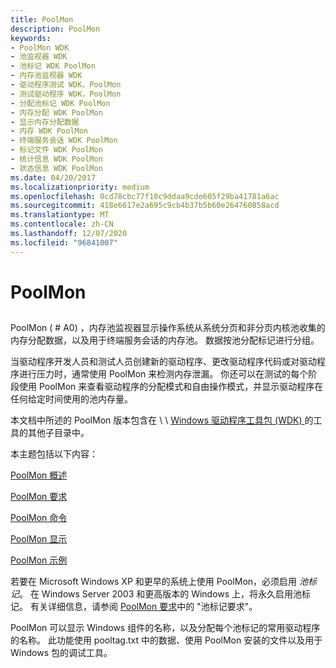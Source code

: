 ```yaml
---
title: PoolMon
description: PoolMon
keywords:
- PoolMon WDK
- 池监视器 WDK
- 池标记 WDK PoolMon
- 内存池监视器 WDK
- 驱动程序测试 WDK，PoolMon
- 测试驱动程序 WDK，PoolMon
- 分配池标记 WDK PoolMon
- 内存分配 WDK PoolMon
- 显示内存分配数据
- 内存 WDK PoolMon
- 终端服务会话 WDK PoolMon
- 标记文件 WDK PoolMon
- 统计信息 WDK PoolMon
- 状态信息 WDK PoolMon
ms.date: 04/20/2017
ms.localizationpriority: medium
ms.openlocfilehash: 0cd78cbc77f10c9ddaa9cde605f29ba41781a6ac
ms.sourcegitcommit: 418e6617e2a695c9cb4b37b5b60e264760858acd
ms.translationtype: MT
ms.contentlocale: zh-CN
ms.lasthandoff: 12/07/2020
ms.locfileid: "96841007"
---
```

# <a name="poolmon"></a>PoolMon


## <span id="ddk_poolmon_tools"></span><span id="DDK_POOLMON_TOOLS"></span>


PoolMon ( # A0) ，内存池监视器显示操作系统从系统分页和非分页内核池收集的内存分配数据，以及用于终端服务会话的内存池。 数据按池分配标记进行分组。

当驱动程序开发人员和测试人员创建新的驱动程序、更改驱动程序代码或对驱动程序进行压力时，通常使用 PoolMon 来检测内存泄漏。 你还可以在测试的每个阶段使用 PoolMon 来查看驱动程序的分配模式和自由操作模式，并显示驱动程序在任何给定时间使用的池内存量。

本文档中所述的 PoolMon 版本包含在 \\ \\ [Windows 驱动程序工具包 (WDK) ](../download-the-wdk.md)的工具的其他子目录中。

本主题包括以下内容：

[PoolMon 概述](poolmon-overview.md)

[PoolMon 要求](poolmon-requirements.md)

[PoolMon 命令](poolmon-commands.md)

[PoolMon 显示](poolmon-display.md)

[PoolMon 示例](poolmon-examples.md)

若要在 Microsoft Windows XP 和更早的系统上使用 PoolMon，必须启用 *池标记*。 在 Windows Server 2003 和更高版本的 Windows 上，将永久启用池标记。 有关详细信息，请参阅 [PoolMon 要求](poolmon-requirements.md)中的 "池标记要求"。

PoolMon 可以显示 Windows 组件的名称，以及分配每个池标记的常用驱动程序的名称。 此功能使用 pooltag.txt 中的数据、使用 PoolMon 安装的文件以及用于 Windows 包的调试工具。

